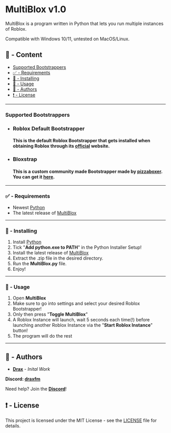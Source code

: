 # MultiBlox v1.0

MultiBlox is a program written in Python that lets you run multiple instances of Roblox.

Compatible with Windows 10/11, untested on MacOS/Linux.

## :large_blue_circle: - Content
- [Supported Bootstrappers](#bootstrapper)
- [:white_check_mark: - Requirements](#requirements)
- [:hammer: - Installing](#installing)
- [:toolbox: - Usage](#usage)
- [:wave: - Authors](#authors)
- [:exclamation: - License](#license)

---

### <a id="bootstrapper"></a> Supported Bootstrappers
- ### Roblox Default Bootstrapper
  #### This is the default Roblox Bootstrapper that gets installed when obtaining Roblox through its [official](https://www.roblox.com/download) website.
- ### Bloxstrap
  #### This is a custom community made Bootstrapper made by [pizzaboxer](https://www.github.com/pizzaboxer). You can get it [here](https://bloxstrap.pizzaboxer.xyz).

---

### <a id="requirements"></a> :white_check_mark: - Requirements

* Newest [Python](https://www.python.org)
* The latest release of [MultiBlox](https://github.com/DraxFM/MultiBlox/releases/latest/download/MultiBlox.zip)

---

### <a id="installing"></a> :hammer: - Installing

1. Install [Python](https://www.python.org)
2. Tick "**Add python.exe to PATH**" in the Python Installer Setup!
3. Install the latest release of [MultiBlox](https://github.com/DraxFM/MultiBlox/releases/latest/download/MultiBlox.zip)
4. Extract the .zip file in the desired directory.
5. Run the **MultiBlox.py** file.
6. Enjoy!

---

### <a id="usage"></a> :toolbox: - Usage

1. Open **MultiBlox**
2. Make sure to go into settings and select your desired Roblox Bootstrapper!
3. Only then press "**Toggle MultiBlox**"
4. A Roblox Instance will launch, wait 5 seconds each time(!) before launching another Roblox Instance via the "**Start Roblox Instance**" button!
5. The program will do the rest

---


## <a id="authors"></a> :wave: - Authors

* [**Drax**](https://github.com/DraxFM) - *Inital Work*

**Discord: [draxfm](https://discord.com/users/654343206275907585)**

Need help? Join the [**Discord**](https://discord.gg/sEXECdC3Et)!

## <a id="license"></a> :exclamation: - License

This project is licensed under the MIT License - see the [LICENSE](LICENSE) file for details.
